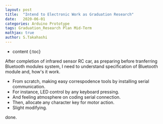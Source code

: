 ```yaml
---
layout: post
title:  "Intend to Electronic Work as Graduation Research"
date:   2020-06-01
categories: Arduino Prototype
tags: Graduation_Research Plan Mid-Term
mathjax: true
author: S.Takahashi
---
```


* content
{:toc}

After completion of infrared sensor RC car, as preparing before tranferring Bluetooth modules system, I need to understand specification of Bluetooth module and, how's it work.
- From scratch, making easy correspodence tools by installing serial communication.
- For instance, LED control by any keyboard pressing.
- And feeling atmosphere on coding serial connection.
- Then, allocate any character key for motor action.
- Slight modifying.

done.